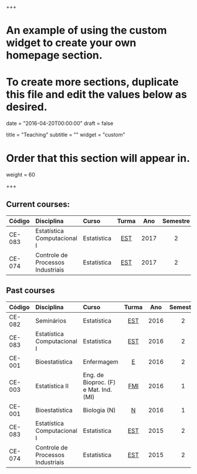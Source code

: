 +++
# An example of using the custom widget to create your own homepage section.
# To create more sections, duplicate this file and edit the values below as desired.

date = "2016-04-20T00:00:00"
draft = false

title = "Teaching"
subtitle = ""
widget = "custom"

# Order that this section will appear in.
weight = 60

+++

## Current courses:

| Código | Disciplina      | Curso            | Turma | Ano  | Semestre |
|:-------|:----------------|:-----------------|:-----:|:----:|:--------:|
| CE-083 | Estatística Computacional I | Estatística | [EST][9] | 2017 | 2 |
| CE-074 | Controle de Processos Industriais | Estatística | [EST][8] | 2017 | 2 |

## Past courses

| Código | Disciplina      | Curso            | Turma | Ano  | Semestre |
|:-------|:----------------|:-----------------|:-----:|:----:|:--------:|
| CE-082 | Seminários | Estatística | [EST][7] | 2016 | 2 |
| CE-083 | Estatística Computacional I | Estatística | [EST][6] | 2016 | 2 |
| CE-001 | Bioestatística | Enfermagem | [E][5] | 2016 | 2 |
| CE-003 | Estatística II | Eng. de Bioproc. (F) e Mat. Ind. (MI) | [FMI][4] | 2016 | 1 |
| CE-001 | Bioestatística | Biologia (N) | [N][3] | 2016 | 1 |
| CE-083 | Estatística Computacional I | Estatística | [EST][2] | 2015 | 2 |
| CE-074 | Controle de Processos Industriais | Estatística | [EST][1] | 2015 | 2 |


[1]: http://www.leg.ufpr.br/doku.php/disciplinas:ce074-2015-02
[2]: http://www.leg.ufpr.br/doku.php/disciplinas:ce083-2015-02
[3]: http://leg.ufpr.br/~fernandomayer/aulas/ce001n-2016-01/
[4]: http://leg.ufpr.br/~fernandomayer/aulas/ce003fmi-2016-01/
[5]: http://leg.ufpr.br/~fernandomayer/aulas/ce001e-2016-2/
[6]: http://leg.ufpr.br/~fernandomayer/aulas/ce083-2016-2/
[7]: http://leg.ufpr.br/~fernandomayer/aulas/ce082-2016-2/
[8]: http://leg.ufpr.br/~fernandomayer/aulas/ce074
[9]: http://leg.ufpr.br/~fernandomayer/aulas/ce083
